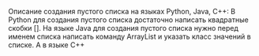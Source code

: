 Описание создания пустого списка на языках Python, Java, C++:
В Python для создания пустого списка достаточно написать квадратные скобки []. На языке Java для создания пустого списка нужно перед именем списка написать команду ArrayList и указать класс значений в списке. А в языке C++ 
